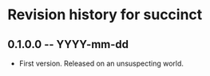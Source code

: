 # Revision history for succinct

## 0.1.0.0 -- YYYY-mm-dd

* First version. Released on an unsuspecting world.
